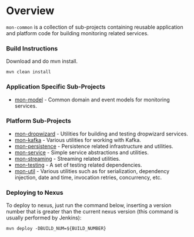 # Overview

`mon-common` is a collection of sub-projects containing reusable application and platform code for building monitoring related services.

### Build Instructions
Download and do mvn install.
```
mvn clean install
```

### Application Specific Sub-Projects

* [mon-model](https://git.hpcloud.netstackforge/monasca-common/tree/master/mon-model) - Common domain and event models for monitoring services.

### Platform Sub-Projects

* [mon-dropwizard](https://git.hpcloud.netstackforge/monasca-common/tree/master/mon-dropwizard) - Utilities for building and testing dropwizard services.
* [mon-kafka](https://git.hpcloud.netstackforge/monasca-common/tree/master/mon-kafka) - Various utilities for working with Kafka.
* [mon-persistence](https://git.hpcloud.netstackforge/monasca-common/tree/master/mon-persistence) - Persistence related infrastructure and utilities.
* [mon-service](https://git.hpcloud.netstackforge/monasca-common/tree/master/mon-service) - Simple service abstractions and utilities.
* [mon-streaming](https://git.hpcloud.netstackforge/monasca-common/tree/master/mon-streaming) - Streaming related utilities.
* [mon-testing](https://git.hpcloud.netstackforge/monasca-common/tree/master/mon-testing) - A set of testing related dependencies.
* [mon-util](https://git.hpcloud.netstackforge/monasca-common/tree/master/mon-util) - Various utilities such as for serialization, dependency injection, date and time, invocation retries, concurrency, etc.

### Deploying to Nexus

To deploy to nexus, just run the command below, inserting a version number that is greater than the current nexus version (this command is usually performed by Jenkins):

```
mvn deploy -DBUILD_NUM=${BUILD_NUMBER}
```
